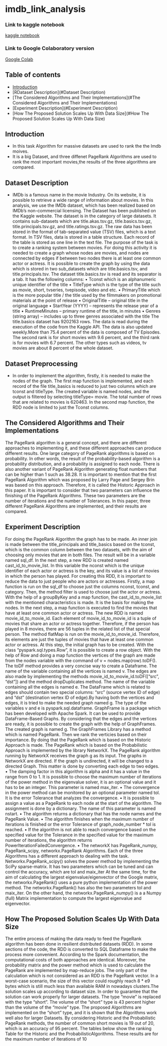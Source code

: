 # imdb_link_analysis

<h3> Link to kaggle notebook</h3>
<a href="https://www.kaggle.com/code/amirrezadashtigenave/imdblinkanalysis"> kaggle notebook </a>

</br>

<h3> Link to Google Colaboratory version</h3>
<a href="https://colab.research.google.com/drive/1ip6gYP6kJNodu32MHUTHA-965b2QIFKw?usp=sharing"> Google Colab </a>


## Table of contents
* [Introduction](#Introduction)
* [RDataset Description](#Dataset Description)
* [The Considered Algorithms and Their Implementations](#The Considered Algorithms and Their Implementations)
* [Experiment Description](#Experiment Description)
* [How The Proposed Solution Scales Up With Data Size](#How The Proposed Solution Scales Up With Data Size)

## Introduction
* In this task Algorithm for massive datasets are used to rank the the Imdb moives. 
* It is a big Dataset, and three diffenet PageRank Algorithms are used to rank the most important movies,the results of the three algorithms are compared.
## Dataset Description
* IMDb is a famous name in the movie Industry. On its website, it is possible to retrieve a wide range
of information about movies. In this analysis, we use the IMDb dataset, which has been realized
based on IMDb’s non-commercial licensing. The Dataset has been published on the Kaggle
website. The dataset is in the category of large datasets. It contains sub-datasets which are
title.akas.tsv.gz, title.basics.tsv.gz, title.principals.tsv.gz, and title.ratings.tsv.gz. The raw data has
been stored in the format of tab-separated value (TSV) files, which is a text format. In TSV files,
data is stored in a table structure. Each record of the table is stored as one line in the text file. The
purpose of the task is to create a ranking system between movies. For doing this activity it is needed
to create a graph whose nodes are movies, and nodes are connected by edges if between two nodes
there is at least one common actor or actress. It is possible to create the graph by using the data
which is stored in two sub_datasets which are title.basics.tsv, and title.principals.tsv. The dataset
title.basics.tsv is read and its separator is a tab. It has the following columns:
• Tconst which is an alphanumeric unique identifier of the title
• TitleType which is the type of the title such as movie, short, tvseries, tvepisode, video and
etc.
• PrimaryTitle which is the more popular title / the title used by the filmmakers on
promotional materials at the point of release
• OriginalTitle – original title in the original language
• StartYear (YYYY) – represents the release year of a title
• RuntimeMinutes – primary runtime of the title, in minutes
• Genres (string array) – includes up to three genres associated with the title
The title.basics dataset has 9202163 rows. The data is read during the execution of the code from
the Kaggle API. The data is also updated weekly.More than 75.4 percent of the data is composed of TV Episodes. The second rank is for short
movies with 9.6 percent, and the third rank is for movies with 6.7 percent. The other types such as
videos, tv movies are about 8 percent of the whole dataset.
## Dataset Preprocessing
* In order to implement the algorithm, firstly, it is needed to make the nodes of the graph. The first map function is implemented, and each record of the file title_basics is reduced to just two columns which are tconst and titleType. The created variable is named nodes, and the output is filtered by selecting titleType= movie. The total number of rows that are related to movies is 620463. In the second map function, the RDD node is limited to just the Tconst columns.
## The Considered Algorithms and Their Implementations
The PageRank algorithm is a general concept, and there are different approaches to implementing it,
and these different approaches can produce different results.
One large category of PageRank algorithms is based on probability. In other words, the result of the
probability-based algorithm is a probability distribution, and a probability is assigned to each node.
There is also another variant of PageRank Algorithm generating float numbers that can be higher
than 1 such as 38.28. It is important to mention that the first PageRank Algorithm which was
proposed by Larry Page and Sergey Brin was based on this approach. Therefore, it is called the
Historic Approach in this paper.
It is important to consider that two parameters can influence the finishing of the PageRank
Algorithms. These two parameters are the number of iterations and the number of Tolerances.
In this paper, three different PageRank Algorithms are implemented, and their results are
compared.
## Experiment Description
For doing the PageRank Algorithm the graph has to be made. An inner join is made between the
title_principals and title_basics based on the tconst, which is the common column between the two
datasets, with the aim of choosing only movies that are in both files. The result will be in a variable
named sql_df.
In the next step, a new RDD is created named cast_id_to_movie_list. In this variable the nconst
which is the unique identifier of each actor or actress is the key, and its value is a list of movies in
which the person has played.
For creating this RDD, it is important to reduce the data to just people who are actors or actresses.
Firstly, a map function is run on the sql_df to choose just the columns nconst, tconst, and category.
Then, the method filter is used to choose just the actor or actress. With the help of a groupByKey
and a map function, the cast_id_to_movie_list with the mentioned characteristics is made. It is the
basis for making the nodes.
In the next step, a map function is executed to find the movies that have at least one common actor
or actress. The new RDD is named movie_id_to_movie_id. Each element of movie_id_to_movie_id
is a tuple of movies that share an actor or actress together. Therefore, if the person has played in 8
movies, there are 56 tuples in the related list of that special person. The method flatMap is run on
the movie_id_to_movie_id. Therefore, its elements are just the tuples of movies that have at least
one common actor or actress.
At this step, the initial graph has to be created. With the class “pyspark.sql.types.Row”, it is
possible to create a row object. With the help of Row and doing a map function the vertices of the
graph are made from the nodes variable with the command of v = nodes.map(row).toDF(). The
toDF method provides a very concise way to create a Dataframe. The name of the variable
containing all the vertices is named v.
The edges are also made by implementing the methods movie_id_to_movie_id.toDF([“src”, “dst”])
and the method dropDuplicates method. The name of the variable containing all the edges is named
e. The DataFrame which is related to edges should contain two special columns: “src” (source
vertex ID of edge) and “dst” (destination vertex ID of edge).By having both the vertices and edges, it is tried to make the needed graph named g. The type of the
variables v and e is pyspark.sql.dataframe. GraphFrame is a package which has been developed
with Apache Spark. It can be used to provide DataFrame-Based Graphs. By considering that the
edges and the vertices are ready, it is possible to create the graph with the help of GraphFrames.
The created graph is named g.
The GraphFrames Library has a method which is named PageRank. Then we rank the verticies
based on their importance. By doing that the PageRank which is based on the Historic Approach is
made.
The PageRank which is based on the Probabilistic Approach is implemented by the library
NetworkX. The PageRank algorithm running by NetworkX receives the graph g as its input. The
graphs in NetworkX are directed. If the graph is undirected, it will be changed to a directed Graph.
This matter is done by converting each edge to two edges.
• The damping factor in this algorithm is alpha and it has a value in the range from 0 to 1. It is
possible to choose the maximum number of iterations of the power method in the eigenvalue
solver, it is an optional value and it has to be an integer. This parameter is named max_iter.
• The convergence in the power method can be monitored by an optional parameter named
tol. It is the error Tolerance that analyzes the convergence.
• It is possible to assign a value as a PageRank to each node at the start of the algorithm. The
assignment is done by a dictionary. The name of this parameter is named nstart.
• The algorithm returns a dictionary that has the node names and the PageRank Value.
• The algorithm finishes when the maximum number of iterations is finished or the error
Tolerance of graph_node_number * tol is reached.
• If the algorithm is not able to reach convergence based on the specified value for the
Tolerance in the specified value for the maximum number of iterations, the algorithm
returns PowerIterationFailedConvergence.
• The networkX has PageRank_numpy, PageRank_scipy, networkx.PageRank Algorithms.
Each of the three Algorithms has a different approach to dealing with the task.
Networkx.PageRank_scipy() solves the power method by implementing the SciPy sparse-matrix. It
has two parameters which can be tuned and can control the accuracy, which are tol and maix_iter
At the same time, for the aim of calculating the largest eigenvalue/eigenvector of the Google
matrix, the networkx.PageRank() uses a pure python implementation of the power method. The
networkx.PageRank() has also the two parameters tol and maix_iter.
On the other hand, the networkx.PageRank_numpy() is a a Numpy (full) Matrix implementation to
compute the largest eigenvalue and eigenvector.
## How The Proposed Solution Scales Up With Data Size
The entire process of making the data ready to feed the PageRank algorithm has been done in
resilient distributed datasets (RDD). In some sections of the code, the RDD is converted to SQL
Dataframe to make the process more convenient. According to the Spark documentation, the
computational costs of both approaches are identical. Moreover, the probability matrix and the
power method which is used to calculate the PageRank are implemented by map-reduce jobs.
The only part of the calculation which is not considered as an RDD is the PageRank vector. In a
worst-case scenario, the size of this vector could roughly reach 8 * e9 bytes which is still much less
than available RAM in nowadays clusters.The solution scales up according to dataset size. In order to guarantee that the solution can work
properly for larger datasets. The type “movie” is replaced with the type “short”. The volume of the
“short” type is 43 percent higher than the volume of the “movie” type. The proposed Algorithms
are implemented on the “short” type, and it is shown that the Algorithms work well also for larger
Datasets. By considering Historic and the Probabilistic PageRank methods, the number of common
short movies is 19 out of 20, which is an accuracy of 95 percent. The tables below show the
ranking Table for the Historic and the ProbabilisticAlgorithms. These results are for the maximum
number of iterations of 10

